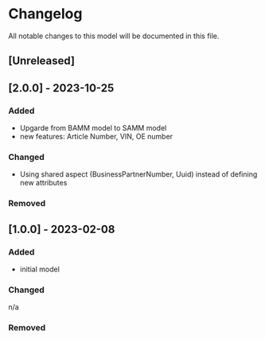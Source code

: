 # Changelog
All notable changes to this model will be documented in this file.

## [Unreleased]

## [2.0.0] - 2023-10-25
### Added
- Upgarde from BAMM model to SAMM model
- new features: Article Number, VIN, OE number

### Changed
- Using shared aspect (BusinessPartnerNumber, Uuid) instead of defining new attributes

### Removed

## [1.0.0] - 2023-02-08
### Added
- initial model

### Changed
n/a

### Removed
